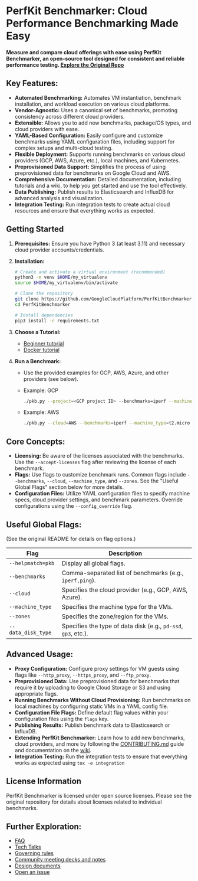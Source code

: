 # PerfKit Benchmarker: Cloud Performance Benchmarking Made Easy

**Measure and compare cloud offerings with ease using PerfKit Benchmarker, an open-source tool designed for consistent and reliable performance testing.  [Explore the Original Repo](https://github.com/GoogleCloudPlatform/PerfKitBenchmarker)**

## Key Features:

*   **Automated Benchmarking:**  Automates VM instantiation, benchmark installation, and workload execution on various cloud platforms.
*   **Vendor-Agnostic:**  Uses a canonical set of benchmarks, promoting consistency across different cloud providers.
*   **Extensible:**  Allows you to add new benchmarks, package/OS types, and cloud providers with ease.
*   **YAML-Based Configuration:** Easily configure and customize benchmarks using YAML configuration files, including support for complex setups and multi-cloud testing.
*   **Flexible Deployment:** Supports running benchmarks on various cloud providers (GCP, AWS, Azure, etc.), local machines, and Kubernetes.
*   **Preprovisioned Data Support:** Simplifies the process of using preprovisioned data for benchmarks on Google Cloud and AWS.
*   **Comprehensive Documentation:**  Detailed documentation, including tutorials and a wiki, to help you get started and use the tool effectively.
*   **Data Publishing:** Publish results to Elasticsearch and InfluxDB for advanced analysis and visualization.
*   **Integration Testing:** Run integration tests to create actual cloud resources and ensure that everything works as expected.

## Getting Started

1.  **Prerequisites:**  Ensure you have Python 3 (at least 3.11) and necessary cloud provider accounts/credentials.
2.  **Installation:**
    ```bash
    # Create and activate a virtual environment (recommended)
    python3 -m venv $HOME/my_virtualenv
    source $HOME/my_virtualenv/bin/activate

    # Clone the repository
    git clone https://github.com/GoogleCloudPlatform/PerfKitBenchmarker.git
    cd PerfKitBenchmarker

    # Install dependencies
    pip3 install -r requirements.txt
    ```

3.  **Choose a Tutorial:**

    *   [Beginner tutorial](./tutorials/beginner_walkthrough)
    *   [Docker tutorial](./tutorials/docker_walkthrough)

4.  **Run a Benchmark:**

    *   Use the provided examples for GCP, AWS, Azure, and other providers (see below).

    *   Example: GCP
        ```bash
        ./pkb.py --project=<GCP project ID> --benchmarks=iperf --machine_type=f1-micro
        ```
    *   Example: AWS
        ```bash
        ./pkb.py --cloud=AWS --benchmarks=iperf --machine_type=t2.micro
        ```

## Core Concepts:

*   **Licensing:** Be aware of the licenses associated with the benchmarks.  Use the `--accept-licenses` flag after reviewing the license of each benchmark.
*   **Flags:** Use flags to customize benchmark runs. Common flags include `--benchmarks`, `--cloud`, `--machine_type`, and `--zones`. See the "Useful Global Flags" section below for more details.
*   **Configuration Files:**  Utilize YAML configuration files to specify machine specs, cloud provider settings, and benchmark parameters. Override configurations using the `--config_override` flag.

## Useful Global Flags:

(See the original README for details on flag options.)

| Flag               | Description                                                        |
| ------------------ | ------------------------------------------------------------------ |
| `--helpmatch=pkb`  | Display all global flags.                                          |
| `--benchmarks`     | Comma-separated list of benchmarks (e.g., `iperf,ping`).          |
| `--cloud`          | Specifies the cloud provider (e.g., GCP, AWS, Azure).             |
| `--machine_type`   | Specifies the machine type for the VMs.                          |
| `--zones`          | Specifies the zone/region for the VMs.                            |
| `--data_disk_type` | Specifies the type of data disk (e.g., `pd-ssd`, `gp3`, etc.). |

## Advanced Usage:

*   **Proxy Configuration:** Configure proxy settings for VM guests using flags like `--http_proxy`, `--https_proxy`, and `--ftp_proxy`.
*   **Preprovisioned Data:** Use preprovisioned data for benchmarks that require it by uploading to Google Cloud Storage or S3 and using appropriate flags.
*   **Running Benchmarks Without Cloud Provisioning:**  Run benchmarks on local machines by configuring static VMs in a YAML config file.
*   **Configuration File Flags:** Define default flag values within your configuration files using the `flags` key.
*   **Publishing Results:**  Publish benchmark data to Elasticsearch or InfluxDB.
*   **Extending PerfKit Benchmarker:** Learn how to add new benchmarks, cloud providers, and more by following the [CONTRIBUTING.md](https://github.com/GoogleCloudPlatform/PerfKitBenchmarker/blob/master/CONTRIBUTING.md) guide and documentation on the [wiki](https://github.com/GoogleCloudPlatform/PerfKitBenchmarker/wiki).
*   **Integration Testing:**  Run the integration tests to ensure that everything works as expected using `tox -e integration`

## License Information

PerfKit Benchmarker is licensed under open source licenses. Please see the original repository for details about licenses related to individual benchmarks.

## Further Exploration:

*   [FAQ](https://github.com/GoogleCloudPlatform/PerfKitBenchmarker/wiki/FAQ)
*   [Tech Talks](https://github.com/GoogleCloudPlatform/PerfKitBenchmarker/wiki/Tech-Talks)
*   [Governing rules](https://github.com/GoogleCloudPlatform/PerfKitBenchmarker/wiki/Governing-Rules)
*   [Community meeting decks and notes](https://github.com/GoogleCloudPlatform/PerfKitBenchmarker/wiki/Community-Meeting-Notes-Decks)
*   [Design documents](https://github.com/GoogleCloudPlatform/PerfKitBenchmarker/wiki/Design-Docs)
*   [Open an issue](https://github.com/GoogleCloudPlatform/PerfKitBenchmarker/issues)